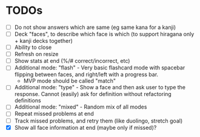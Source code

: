 # TODOs
- [ ] Do not show answers which are same (eg same kana for a kanji)
- [ ] Deck "faces", to describe which face is which (to support hiragana only + kanji decks together)
- [ ] Ability to close
- [ ] Refresh on resize
- [ ] Show stats at end (%/# correct/incorrect, etc)
- [ ] Additional mode: "flash" - Very basic flashcard mode with spacebar flipping between faces, and right/left with a progress bar.
    - MVP mode should be called "match"
- [ ] Additional mode: "type" - Show a face and then ask user to type the response. Cannot (easily) ask for definition without refactoring definitions
- [ ] Additional mode: "mixed" - Random mix of all modes
- [ ] Repeat missed problems at end
- [ ] Track missed problems, and retry them (like duolingo, stretch goal)
- [x] Show all face information at end (maybe only if missed)?
